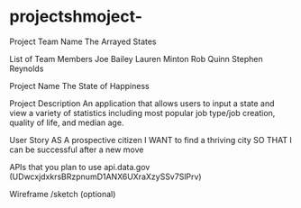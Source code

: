 # projectshmoject-
Project Team Name
The Arrayed States

List of Team Members
Joe Bailey
Lauren Minton
Rob Quinn
Stephen Reynolds

Project Name
The State of Happiness 

Project Description
An application that allows users to input a state and view a variety of statistics including most popular job type/job creation, quality of life, and median age.

User Story
AS A prospective citizen
I WANT to find a thriving city
SO THAT I can be successful after a new move 

APIs that you plan to use 
api.data.gov (UDwcxjdxkrsBRzpnumD1ANX6UXraXzySSv7SlPrv)


Wireframe /sketch (optional)
